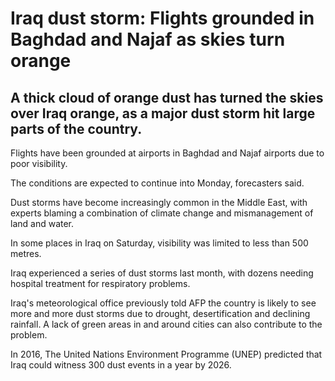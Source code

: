 # Iraq dust storm: Flights grounded in Baghdad and Najaf as skies turn orange

## A thick cloud of orange dust has turned the skies over Iraq orange, as a major dust storm hit large parts of the country.

Flights have been grounded at airports in Baghdad and Najaf airports due to poor visibility.

The conditions are expected to continue into Monday, forecasters said.

Dust storms have become increasingly common in the Middle East, with experts blaming a combination of climate change and mismanagement of land and water.

In some places in Iraq on Saturday, visibility was limited to less than 500 metres.

Iraq experienced a series of dust storms last month, with dozens needing hospital treatment for respiratory problems.

Iraq's meteorological office previously told AFP the country is likely to see more and more dust storms due to drought, desertification and declining rainfall. A lack of green areas in and around cities can also contribute to the problem.

In 2016, The United Nations Environment Programme (UNEP) predicted that Iraq could witness 300 dust events in a year by 2026.